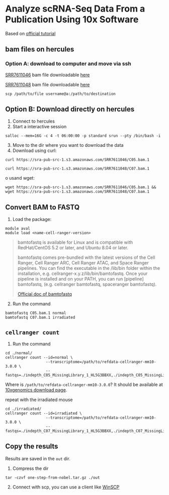# Analyze scRNA-Seq Data From a Publication Using 10x Software
Based on [official tutorial](https://www.10xgenomics.com/support/software/cell-ranger/latest/tutorials/cr-tutorial-gex-analysis-nature-publication)

## bam files on hercules
### Option A: download to computer and move via ssh
[SRR7611046](https://trace.ncbi.nlm.nih.gov/Traces/index.html?run=SRR7611046) bam file downloadable [here](https://sra-pub-src-1.s3.amazonaws.com/SRR7611046/C05.bam.1)

[SRR7611048](https://trace.ncbi.nlm.nih.gov/Traces/index.html?run=SRR7611048) bam file downloadable [here](https://sra-pub-src-1.s3.amazonaws.com/SRR7611048/C07.bam.1)

```
scp /path/to/file username@a:/path/to/destination
```

## Option B: Download directly on hercules
1. Connect to hercules
2. Start a interactive session
```
salloc --mem=16G -c 4 -t 06:00:00 -p standard srun --pty /bin/bash -i
```
3. Move to the dir where you want to download the data
4. Download using curl:
```
curl https://sra-pub-src-1.s3.amazonaws.com/SRR7611046/C05.bam.1
```
```
curl https://sra-pub-src-1.s3.amazonaws.com/SRR7611048/C07.bam.1
```
o usand wget:
```
wget https://sra-pub-src-1.s3.amazonaws.com/SRR7611046/C05.bam.1 && wget https://sra-pub-src-1.s3.amazonaws.com/SRR7611048/C07.bam.1
```

## Convert BAM to FASTQ
1. Load the package:
```
module aval
module load <name-cell-ranger-version>
```
> bamtofastq is available for Linux and is compatible with RedHat/CentOS 5.2 or later, and Ubuntu 8.04 or later.
> 
> bamtofastq comes pre-bundled with the latest versions of the Cell Ranger, Cell Ranger ARC, Cell Ranger ATAC, and Space Ranger pipelines. You can find the executable in the /lib/bin folder within the installation, e.g. cellranger-x.y.z/lib/bin/bamtofastq. Once your pipeline is installed and on your PATH, you can run [pipeline] bamtofastq, (e.g. cellranger bamtofastq, spaceranger bamtofastq).
> 
> [Official doc of bamtofastq](https://www.10xgenomics.com/support/software/cell-ranger/latest/miscellaneous/cr-bamtofastq)
2. Run the command
```
bamtofastq C05.bam.1 normal
bamtofastq C07.bam.1 irradiated
```

## `cellranger count`
1. Run the command
```
cd ./normal/
cellranger count --id=normal \
                  --transcriptome=/path/to/refdata-cellranger-mm10-3.0.0 \
                  --fastqs=./indepth_C05_MissingLibrary_1_HL5G3BBXX,./indepth_C05_MissingLibrary_1_HNNWNBBXX
```
Where is `/path/to/refdata-cellranger-mm10-3.0.0`? It should be available at [10xgenomics download page](https://www.10xgenomics.com/support/software/cell-ranger/downloads#reference-downloads).

repeat with the irradiated mouse

```
cd ./irradiated/
cellranger count --id=irradiated \
                  --transcriptome=/path/to/refdata-cellranger-mm10-3.0.0 \
                  --fastqs=./indepth_C07_MissingLibrary_1_HL5G3BBXX,./indepth_C07_MissingLibrary_1_HNNWNBBXX
```

## Copy the results
Results are saved in the `out` dir. 
1. Compress the dir
```
tar -czvf one-step-from-nobel.tar.gz ./out
```
2. Connect with scp, you can use a client like [WinSCP](https://winscp.net)

